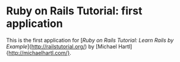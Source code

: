 # Ruby on Rails Tutorial: first application

This is the first application for [*Ruby on Rails Tutorial: Learn Rails by Example*]{http://railstutorial.org/) by [Michael Hartl]{http://michaelhartl.com/}.
